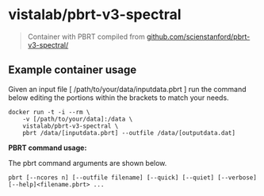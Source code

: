 # vistalab/pbrt-v3-spectral

> Container with PBRT compiled from [github.com/scienstanford/pbrt-v3-spectral/][1]

## Example container usage
Given an input file [ /path/to/your/data/inputdata.pbrt ] run the command below editing the portions within the brackets to match your needs.

```
docker run -t -i --rm \
    -v [/path/to/your/data]:/data \
    vistalab/pbrt-v3-spectral \
    pbrt /data/[inputdata.pbrt] --outfile /data/[outputdata.dat]

```

**PBRT command usage:**

The pbrt command arguments are shown below.

    pbrt [--ncores n] [--outfile filename] [--quick] [--quiet] [--verbose] [--help]<filename.pbrt> ...


   [1]: https://github.com/scienstanford/pbrt-v3-spectral

